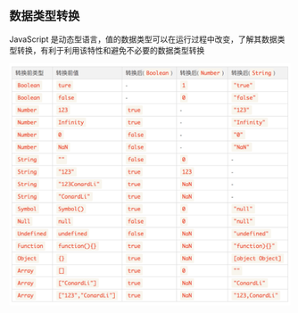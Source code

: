 ## 数据类型转换
JavaScript 是动态型语言，值的数据类型可以在运行过程中改变，了解其数据类型转换，有利于利用该特性和避免不必要的数据类型转换

![类型转换规则图](类型转换规则图.jpg)




